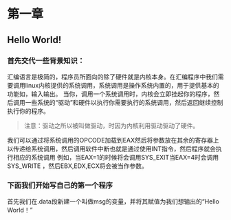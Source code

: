 # 第一章
## Hello World!

### 首先交代一些背景知识：
汇编语言是极简的，程序员所面向的除了硬件就是内核本身。在汇编程序中我们需要调用linux内核提供的系统调用，系统调用是操作系统内置的，用于提供基本的功能如，输入输出。
当你，调用一个系统调用时，内核会立即挂起你的程序，然后调用一些系统的“驱动”和硬件以执行你需要执行的系统调用，然后返回继续控制执行你的程序。
>注意：驱动之所以被叫做驱动，时因为内核利用驱动驱动了硬件。

我们可以通过将系统调用的OPCODE加载到EAX然后将参数放在其余的寄存器上以传递给系统调用，然后调用软件中断也就是通过使用INT指令，然后程序就会执行相应的系统调用
例如，当EAX=1的时候将会调用SYS_EXIT当EAX=4时会调用SYS_WRITE ，然后EBX,EDX,ECX将会被当作参数。

### 下面我们开始写自己的第一个程序

首先我们在.data段新建一个叫做msg的变量，并将其赋值为我们想输出的“Hello World！”